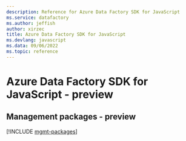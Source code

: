 ```yaml
---
description: Reference for Azure Data Factory SDK for JavaScript
ms.service: datafactory
ms.author: jeffish
author: xirzec
title: Azure Data Factory SDK for JavaScript
ms.devlang: javascript
ms.data: 09/06/2022
ms.topic: reference
---
```

# Azure Data Factory SDK for JavaScript - preview

## Management packages - preview
[!INCLUDE [mgmt-packages](data-factory-mgmt-index.md)]